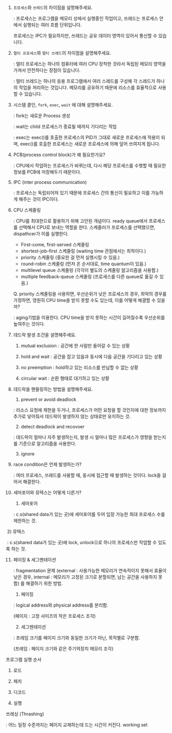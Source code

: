 1. `프로세스`와 `쓰레드`의 차이점을 설명해주세요.

   : 프로세스는 프로그램을 메모리 상에서 실행중인 작업이고, 쓰레드는 프로세스 안에서 실행되는 여러 흐름 단위입니다.

   프로세스는 IPC가 필요하지만, 쓰레드는 공유 데이터 영역이 있어서 통신할 수 있습니다.

   

2. `멀티 프로세스`와 `멀티 쓰레드`의 차이점을 설명해주세요.

   : 멀티 프로세스는 하나의 컴퓨터에 여러 CPU 장착한 것라서 독립된 메모리 영역을 가져서 안전하다는 장점이 있습니다. 

   : 멀티 쓰레드는 하나의 응용 프로그램에서 여러 스레드를 구성해 각 스레드가 하나의 작업을 처리하는 것입니다. 메모리를 공유하기 때문에 리소스를 효율적으로 사용할 수 있습니다.

   

3. 시스템 콜인, `fork`, `exec`, `wait` 에 대해 설명해주세요.

   : fork는 새로운 Process 생성

   : wait는 child 프로세스가 종료될 때까지 기다리는 작업

   : exec는 exec()를 호출한 프로세스의 PID가 그대로 새로운 프로세스에 적용이 되며, exec()를 호출한 프로세스는 새로운 프로세스에 의해 덮어 쓰여지게 됩니다.



4. PCB(process control block)가 왜 필요한가요?

   : CPU에서 작업하는 프로세스가 바뀌는데, 다시 해당 프로세스를 수행할 때 필요한 정보를 PCB에 저장해두기 때문이다.



5. IPC (inter process communication)

   : 프로세스는 독립되어져 있기 때문에 프로세스 간의 통신이 필요하고 이를 가능하게 해주는 것이 IPC이다.



6. CPU 스케줄링

   :  CPU를 최대한으로 활용하기 위해 고안된 개념이다. ready queue에서 프로세스를 선택해서 CPU로 보내는 역할을 한다. 스케줄러가 프로세스를 선택했으면, dispathcer가 이를 실행한다. 

   - First-come, first-served 스케줄링
   - shortest-job-first 스케줄링 (waiting time 관점에서는 최적이다.)
   - priority 스케줄링 (중요한 걸 먼저 실행시킬 수 있음.)
   - round-robin 스케줄링 (먼저 온 순서대로, time quantum이 있음.)
   - multilevel queue 스케줄링 (각각이 별도의 스케줄링 알고리즘을 사용함.)
   - multiple feedback-queue 스케줄링 (프로세스를 다른 queue로 옮길 수 있음.)

   Q. priority 스케줄링을 사용하면, 우선순위가 낮은 프로세스의 경우, 최악의 경우를 가정하면, 영원히 CPU time을 받지 못할 수도 있는데, 이를 어떻게 해결할 수 있을까?

   : aging기법을 이용한다. CPU time을 받지 못하는 시간이 길어질수록 우선순위를 높여주는 것이다.



7. 데드락 발생 조건을 설명해주세요.

   

   1) mutual exclusion : 공간에 한 사람만 들어갈 수 있는 상황

   2) hold and wait : 공간을 잡고 있음과 동시에 다음 공간을 기다리고 있는 상황

   3) no preemption : hold하고 있는 리소스를 반납할 수 없는 상황
   
   4) circular wait : 순환 형태로 대기하고 있는 상황





8. 데드락을 핸들링하는 방법을 설명해주세요.

   1) prevent or avoid deadlock

   : 리소스 요청에 제한을 두거나, 프로세스가 어떤 요청을 할 것인지에 대한 정보까지 추가로 넣어줘서 데드락이 발생하지 않는 상태로만 유지하는 것.

   2) detect deadlock and recovoer

   : 데드락이 얼마나 자주 발생하는지, 발생 시 얼마나 많은 프로세스가 영향을 받는지를 기준으로 알고리즘을 사용한다.

   3) ignore





9. race condition은 언제 발생하는가?

   : 여러 프로세스, 쓰레드를 사용할 때, 동시에 접근할 때 발생하는 것이다. lock을 걸어서 해결한다.





10. 세마포어와 뮤텍스는 어떻게 다른가?

    1) 세마포어

    : c.s(shared data가 있는 곳)에 세마포어를 두어 입장 가능한 최대 프로세스 수를 제한하는 것.

​		2) 뮤텍스

​		: c.s(shared data가 있는 곳)에 lock, unlock으로 하나의 프로세스만 작업할 수 있도록 하는 것.



11. 페이징 & 세그멘테이션

    : fragmentation 문제 (external : 사용가능한 메모리가 연속적이지 못해서 효율이 낮은 경우, internal : 메모리가 고정된 크기로 분할되면, 남는 공간을 사용하지 못함) 를 해결하기 위한 방법.

    1) 페이징

    : logical address와 physical address를 분리함. 

    (페이지 : 고정 사이즈의 작은 프로세스 조각)

    2) 세그멘테이션

    : 프레임 크기를 페이지 크기와 동일한 크기가 아닌, 목적별로 구분함.

    (프레임 : 페이지 크기와 같은 주기억장치 메모리 조각)





프로그램 실행 순서

1) 로드

2) 패치

3) 디코드

4) 실행



쓰레싱 (Thrashing)

: 어느 일정 수준까지는 페이지 교체하는데 드는 시간이 커진다. working set













